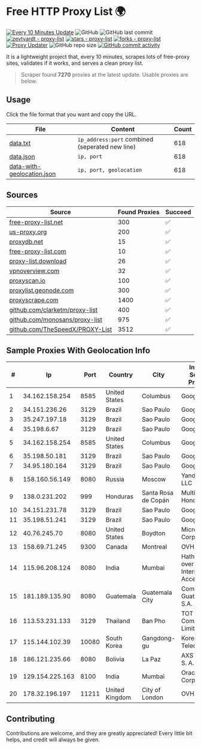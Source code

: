 
# Free HTTP Proxy List 🌍

[![Every 10 Minutes Update](https://github.com/mertguvencli/http-proxy-list/actions/workflows/main.yml/badge.svg?branch=main)](https://github.com/mertguvencli/http-proxy-list/actions/workflows/main.yml)
![GitHub](https://img.shields.io/github/license/mertguvencli/http-proxy-list)
![GitHub last commit](https://img.shields.io/github/last-commit/mertguvencli/http-proxy-list)
[![zevtyardt - proxy-list](https://img.shields.io/static/v1?label=zevtyardt&message=proxy-list&color=blue&logo=github)](https://github.com/zevtyardt/proxy-list "Go to GitHub repo")
[![stars - proxy-list](https://img.shields.io/github/stars/zevtyardt/proxy-list?style=social)](https://github.com/zevtyardt/proxy-list)
[![forks - proxy-list](https://img.shields.io/github/forks/zevtyardt/proxy-list?style=social)](https://github.com/zevtyardt/proxy-list)
[![Proxy Updater](https://github.com/zevtyardt/proxy-list/workflows/Proxy%20Updater/badge.svg)](https://github.com/zevtyardt/proxy-list/actions?query=workflow:"Proxy+Updater")
![GitHub repo size](https://img.shields.io/github/repo-size/zevtyardt/proxy-list)
[![GitHub commit activity](https://img.shields.io/github/commit-activity/m/zevtyardt/proxy-list?logo=commits)](https://github.com/zevtyardt/proxy-list/commits/main)

It is a lightweight project that, every 10 minutes, scrapes lots of free-proxy sites, validates if it works, and serves a clean proxy list.

> Scraper found **7270** proxies at the latest update. Usable proxies are below.

## Usage

Click the file format that you want and copy the URL.

|File|Content|Count|
|----|-------|-----|
|[data.txt](https://raw.githubusercontent.com/mertguvencli/http-proxy-list/main/proxy-list/data.txt)|`ip_address:port` combined (seperated new line)|618|
|[data.json](https://raw.githubusercontent.com/mertguvencli/http-proxy-list/main/proxy-list/data.json)|`ip, port`|618|
|[data-with-geolocation.json](https://raw.githubusercontent.com/mertguvencli/http-proxy-list/main/proxy-list/data-with-geolocation.json)|`ip, port, geolocation`|618|

## Sources

|Source|Found Proxies|Succeed|
|------|-------------|-------|
|[free-proxy-list.net](https://free-proxy-list.net)|300|✅|
|[us-proxy.org](https://www.us-proxy.org)|200|✅|
|[proxydb.net](http://proxydb.net)|15|✅|
|[free-proxy-list.com](https://free-proxy-list.com/?page=&port=&type%5B%5D=http&type%5B%5D=https&up_time=0&search=Search)|10|✅|
|[proxy-list.download](https://www.proxy-list.download/HTTP)|26|✅|
|[vpnoverview.com](https://vpnoverview.com/privacy/anonymous-browsing/free-proxy-servers)|32|✅|
|[proxyscan.io](https://www.proxyscan.io)|100|✅|
|[proxylist.geonode.com](https://proxylist.geonode.com/api/proxy-list?limit=300&page=1&sort_by=lastChecked&sort_type=desc&protocols=http,https)|300|✅|
|[proxyscrape.com](https://api.proxyscrape.com/v2/?request=displayproxies&protocol=http&timeout=10000&country=all&ssl=all&anonymity=all)|1400|✅|
|[github.com/clarketm/proxy-list](https://raw.githubusercontent.com/clarketm/proxy-list/master/proxy-list-raw.txt)|400|✅|
|[github.com/monosans/proxy-list](https://raw.githubusercontent.com/monosans/proxy-list/main/proxies/http.txt)|975|✅|
|[github.com/TheSpeedX/PROXY-List](https://raw.githubusercontent.com/TheSpeedX/PROXY-List/master/http.txt)|3512|✅|


## Sample Proxies With Geolocation Info

|#|Ip|Port|Country|City|Internet Service Provider|
|-|--|----|-------|----|-------------------------|
|1|34.162.158.254|8585|United States|Columbus|Google LLC|
|2|34.151.236.26|3129|Brazil|Sao Paulo|Google LLC|
|3|35.247.197.18|3129|Brazil|Sao Paulo|Google LLC|
|4|35.198.6.67|3129|Brazil|Sao Paulo|Google LLC|
|5|34.162.158.254|8585|United States|Columbus|Google LLC|
|6|35.198.50.181|3129|Brazil|Sao Paulo|Google LLC|
|7|34.95.180.164|3129|Brazil|Sao Paulo|Google LLC|
|8|158.160.56.149|8080|Russia|Moscow|Yandex.Cloud LLC|
|9|138.0.231.202|999|Honduras|Santa Rosa de Copán|Multicable De Honduras|
|10|34.151.231.78|3129|Brazil|Sao Paulo|Google LLC|
|11|35.198.51.241|3129|Brazil|Sao Paulo|Google LLC|
|12|40.76.245.70|8080|United States|Boydton|Microsoft Corporation|
|13|158.69.71.245|9300|Canada|Montreal|OVH SAS|
|14|115.96.208.124|8080|India|Mumbai|Hathway IP over Cable Internet Access|
|15|181.189.135.90|8080|Guatemala|Guatemala City|Comcel Guatemala S.A.|
|16|113.53.231.133|3129|Thailand|Ban Pho|TOT Public Company Limited|
|17|115.144.102.39|10080|South Korea|Gangdong-gu|Korea Telecom|
|18|186.121.235.66|8080|Bolivia|La Paz|AXS Bolivia S. A.|
|19|129.154.225.163|8100|India|Mumbai|Oracle Corporation|
|20|178.32.196.197|11211|United Kingdom|City of London|OVH ISP|



## Contributing

Contributions are welcome, and they are greatly appreciated! Every
little bit helps, and credit will always be given.

